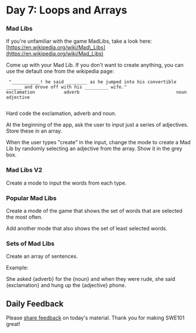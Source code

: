 # Day 7: Loops and Arrays

### Mad Libs

If you're unfamiliar with the game MadLibs, take a look here: [https://en.wikipedia.org/wiki/Mad\_Libs](https://en.wikipedia.org/wiki/Mad_Libs)

Come up with your Mad Lib. If you don't want to create anything, you can use the default one from the wikipedia page:

```text
 "___________! he said ________ as he jumped into his convertible ______ and drove off with his _________ wife."
exclamation           adverb                                     noun                         adjective 
                                                     
```

Hard code the exclamation, adverb and noun.  


At the beginning of the app, ask the user to input just a series of adjectives. Store these in an array.

When the user types "create" in the input, change the mode to create a Mad Lib by randomly selecting an adjective from the array. Show it in the grey box.

### Mad Libs V2

Create a mode to input the words from each type. 

### Popular Mad Libs

Create a mode of the game that shows the set of words that are selected the most often.

Add another mode that also shows the set of least selected words.

### Sets of Mad Libs

Create an array of sentences.

Example:

She asked {adverb} for the {noun} and when they were rude, she said {exclamation} and hung up the {adjective}  phone.

## Daily Feedback

Please [share feedback](https://forms.gle/NK3mez8er7pPo7tu5) on today's material. Thank you for making SWE101 great!

